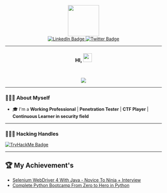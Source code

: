 <div id="header" align="center">
  <img src="https://media.giphy.com/media/JWy2zBSXQ55W5Jh00D/giphy.gif" width="100"/>
  <div id="badges">
    <a href="https://www.linkedin.com/in/radhakrishnanr9/">
      <img src="https://img.shields.io/badge/LinkedIn-blue?style=for-the-badge&logo=linkedin&logoColor=white" alt="LinkedIn Badge"/>
    </a>
    <a href="https://twitter.com/Radhakrishnanr_">
      <img src="https://img.shields.io/badge/Twitter-blue?style=for-the-badge&logo=twitter&logoColor=white" alt="Twitter Badge"/>
    </a>
  </div>	
</div>

	  
---
	  
<h3 align="center">
	HI, <img src="https://media.giphy.com/media/hvRJCLFzcasrR4ia7z/giphy.gif" width="28">
</h3> 
<br/>

<!-- Using SVG by DenverCoder1 - https://github.com/DenverCoder1/readme-typing-svg -->
<p align="center">
  <a href="https://github.com/DenverCoder1/readme-typing-svg"><img src="https://readme-typing-svg.herokuapp.com?lines=I+am+Radhakrishnan;Cybersecurity+Researcher;Red+Teamer;Penetration+Tester;%20CTF+Player%20|%20TryHackMe%20|%20;Always%20willing%20to%20learn%20new%20things&center=true&width=580&height=45"></a>
</p>

---

<h3> 👨🏼‍🎓  About Myself </h3>

- 🎓 I'm a **Working Professional** | **Penetration Tester** | **CTF Player** | **Continuous Learner in security field**

---

<h3> 👨🏻‍💻  Hacking Handles </h3>

<a href="https://tryhackme.com/p/radhakrishnanr">
      <img src="https://img.shields.io/badge/Tryhackme-B22222?style=for-the-badge&logo=tryhackme&logoColor=white&style=flat" alt="TryHackMe Badge"/>
      <script src="https://tryhackme.com/badge/588166"></script>
</a>

---

<h2> 🏆  My Achievement's </h3>

- [Selenium WebDriver 4 With Java - Novice To Ninja + Interview](https://www.udemy.com/certificate/UC-BEN366D4/)
- [Complete Python Bootcamp From Zero to Hero in Python](https://www.udemy.com/certificate/UC-O0QPXIU9/)
